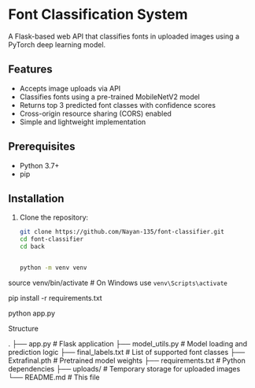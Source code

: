 # Font Classification System

A Flask-based web API that classifies fonts in uploaded images using a PyTorch deep learning model.

## Features

- Accepts image uploads via API
- Classifies fonts using a pre-trained MobileNetV2 model
- Returns top 3 predicted font classes with confidence scores
- Cross-origin resource sharing (CORS) enabled
- Simple and lightweight implementation

## Prerequisites

- Python 3.7+
- pip

## Installation

1. Clone the repository:
   ```bash
   git clone https://github.com/Nayan-135/font-classifier.git
   cd font-classifier
   cd back


   python -m venv venv
source venv/bin/activate  # On Windows use `venv\Scripts\activate`

pip install -r requirements.txt


python app.py

Structure 

.
├── app.py                # Flask application
├── model_utils.py        # Model loading and prediction logic
├── final_labels.txt      # List of supported font classes
├── Extrafinal.pth        # Pretrained model weights
├── requirements.txt      # Python dependencies
├── uploads/              # Temporary storage for uploaded images
└── README.md             # This file
